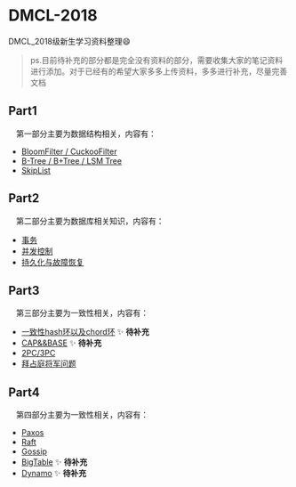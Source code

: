 # DMCL-2018
DMCL_2018级新生学习资料整理:smile:
> ps.目前待补充的部分都是完全没有资料的部分，需要收集大家的笔记资料进行添加。对于已经有的希望大家多多上传资料，多多进行补充，尽量完善文档
## Part1
&emsp;第一部分主要为数据结构相关，内容有：
- [BloomFilter / CuckooFilter](https://github.com/dmclNewbee302/DMCL-2018/blob/master/Part1_DataStructure/Bloom%20Filter%20%E4%B8%8E%20Cuckoo%20Filter%E6%A6%82%E5%BF%B5%E4%B8%8E%E6%AF%94%E8%BE%83.md)
- [B-Tree / B+Tree / LSM Tree](https://github.com/dmclNewbee302/DMCL-2018/blob/master/Part1_DataStructure/Bloom%20Filter%20%E4%B8%8E%20Cuckoo%20Filter%E6%A6%82%E5%BF%B5%E4%B8%8E%E6%AF%94%E8%BE%83.md)
- [SkipList](https://github.com/dmclNewbee302/DMCL-2018/blob/master/Part1_DataStructure/%E8%B7%B3%E8%A1%A8.md)

## Part2
&emsp;第二部分主要为数据库相关知识，内容有：
- [事务](https://github.com/dmclNewbee302/DMCL-2018/blob/master/Part2_DB_Transaction/%E4%BA%8B%E5%8A%A1.md)
- [并发控制](https://github.com/dmclNewbee302/DMCL-2018/blob/master/Part2_DB_Transaction/%E5%B9%B6%E5%8F%91%E6%8E%A7%E5%88%B6.md) 
- [持久化与故障恢复](https://github.com/dmclNewbee302/DMCL-2018/blob/master/Part2_DB_Transaction/%E6%8C%81%E4%B9%85%E5%8C%96%E4%B8%8E%E6%95%85%E9%9A%9C%E6%81%A2%E5%A4%8D.md)


## Part3
&emsp;第三部分主要为一致性相关，内容有：
- [一致性hash环以及chord环](https://github.com)  :sparkles: **待补充**
- [CAP&&BASE](https://github.com)  :sparkles: **待补充**
- [2PC/3PC](https://github.com/dmclNewbee302/DMCL-2018/blob/master/Part3_Consistency/2PC_3PC.md)
- [拜占庭将军问题](https://github.com/dmclNewbee302/DMCL2018/blob/master/Part3_Consistency/%E6%8B%9C%E5%8D%A0%E5%BA%AD%E5%B0%86%E5%86%9B%E9%97%AE%E9%A2%98.md)

## Part4
&emsp;第四部分主要为一致性相关，内容有：
- [Paxos](https://github.com/dmclNewbee302/DMCL-2018/blob/master/Part4_DistributedConsensus/paxos%E8%BF%87%E7%A8%8B%E6%8E%A8%E5%AF%BC.md)
- [Raft](https://github.com/dmclNewbee302/DMCL-2018/blob/master/Part4_DistributedConsensus/raft-zh_cn.md) 
- [Gossip](https://github.com/dmclNewbee302/DMCL-2018/blob/master/Part4_DistributedConsensus/gossip.md)
- [BigTable](https://github.com)  :sparkles: **待补充**
- [Dynamo](https://github.com)  :sparkles: **待补充**
